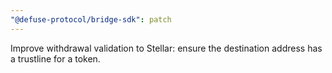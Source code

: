 ```yaml
---
"@defuse-protocol/bridge-sdk": patch
---
```


Improve withdrawal validation to Stellar: ensure the destination address has a trustline for a token.